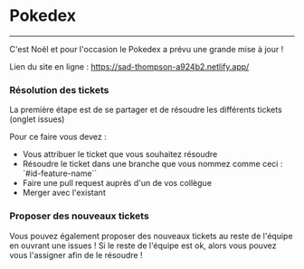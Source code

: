 # Pokedex
---

C'est Noël et pour l'occasion le Pokedex a prévu une grande mise à jour ! 

Lien du site en ligne : https://sad-thompson-a924b2.netlify.app/

### Résolution des tickets

La première étape est de se partager et de résoudre les différents tickets (onglet issues)

Pour ce faire vous devez :
- Vous attribuer le ticket que vous souhaitez résoudre
- Résoudre le ticket dans une branche que vous nommez comme ceci : `#id-feature-name``
- Faire une pull request auprès d'un de vos collègue
- Merger avec l'existant 


### Proposer des nouveaux tickets

Vous pouvez également proposer des nouveaux tickets au reste de l'équipe en ouvrant une issues !
Si le reste de l'équipe est ok, alors vous pouvez vous l'assigner afin de le résoudre !






